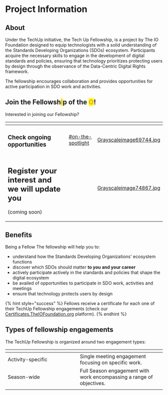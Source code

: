 # Project Information

## About

Under the TechUp initiative, the Tech Up Fellowship, is a project by The IO Foundation designed to equip technologists with a solid understanding of the Standards Developing Organizations (SDOs) ecosystem. Participants acquire the necessary skills to engage in the development of digital standards and policies, ensuring that technology prioritizes protecting users by design through the observance of the Data-Centric Digital Rights framework.

The fellowship encourages collaboration and provides opportunities for active participation in SDO work and activities.

## Join the Fellowsh<mark style="color:orange;">I</mark>p of the <mark style="color:orange;">O</mark>!

Interested in joining our Fellowship?

<table data-view="cards"><thead><tr><th></th><th data-hidden data-card-target data-type="content-ref"></th><th data-hidden data-card-cover data-type="files"></th></tr></thead><tbody><tr><td><h3>Check ongoing opportunities</h3></td><td><a href="../#on-the-spotlight">#on-the-spotlight</a></td><td><a href="../.gitbook/assets/Grayscaleimage69744.jpg">Grayscaleimage69744.jpg</a></td></tr><tr><td><h2>Register your interest and we will update you</h2><p>(coming soon)</p></td><td></td><td><a href="../.gitbook/assets/Grayscaleimage74867.jpg">Grayscaleimage74867.jpg</a></td></tr></tbody></table>

## Benefits

Being a Fellow The fellowship will help you to:

* understand how the Standards Developing Organizations' ecosystem functions
* discover which SDOs should matter **to you and your career**
* actively participate actively in the standards and policies that shape the digital ecosystem
* be availed of opportunities to participate in SDO work, activities and meetings
* ensure that technology protects users by design

{% hint style="success" %}
Fellows receive a certificate for each one of their TechUp Fellowship engagements (check our [Certificates.TheIOFoundation.org](http://certificates.theiofoundation.org) platform).
{% endhint %}

## Types of fellowship engagements

The TechUp Fellowship is organized around two engagement types:

<table><thead><tr><th width="215"></th><th></th></tr></thead><tbody><tr><td>Activity-specific</td><td>Single meeting engagement focusing on specific work.</td></tr><tr><td>Season-wide</td><td>Full Season engagement with work encompassing a range of objectives. </td></tr><tr><td></td><td></td></tr></tbody></table>





